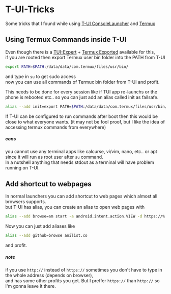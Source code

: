 # T-UI-Tricks
Some tricks that I found while using [T-UI ConsoleLauncher](https://github.com/fAndreuzzi/TUI-ConsoleLauncher) and [Termux](https://github.com/termux/termux-app)

## Using Termux Commands inside T-UI
Even though there is a [TUI-Expert](https://github.com/v1nc/TUI-Expert) + [Termux Exported](https://github.com/v1nc/termux-app/) available for this,  
if you are rooted then export Termux user bin folder into the PATH from T-UI

```bash
export PATH=$PATH:/data/data/com.termux/files/usr/bin/
```
and type in `su` to get sudo access  
now you can use all commands of Termux bin folder from T-UI and profit.

This needs to be done for every session like if TUI app re-launchs or the phone is rebooted etc..
so you can just add an alias called init as failsafe.

```bash
alias --add init=export PATH=$PATH:/data/data/com.termux/files/usr/bin/
```

If T-UI can be configured to run commands after boot then this would be close to what everyone wants.
(it may not be fool proof, but I like the idea of accessing termux commands from everywhere)

##### cons
you cannot use any terminal apps like calcurse, vi/vim, nano, etc.. or apt since it will run as root user after `su` command.  
In a nutshell anything that needs stdout as a terminal will have problem running on T-UI.

## Add shortcut to webpages
In normal launchers you can add shortcut to web pages which almost all browsers supports.  
but T-UI has alias, you can create an alias to open web pages with

```bash
alias --add browse=am start -a android.intent.action.VIEW -d https://% --user 0
```

Now you can just add aliases like

```bash
alias --add github=browse anilist.co
```
and profit.

##### note
if you use `http://` instead of `https://` sometimes you don't have to type in the whole address (depends on browser),  
and has some other profits you get. But I preffer `https://` than `http://` so I'm gonna leave it there.

